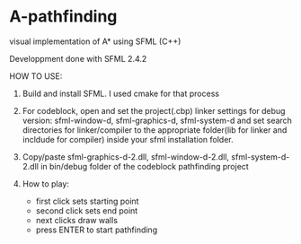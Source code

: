 # A-pathfinding
visual implementation of A* using SFML (C++)

Developpment done with SFML 2.4.2

HOW TO USE:

1. Build and install SFML. I used cmake for that process

2. For codeblock, open and set the project(.cbp) linker settings for debug version: sfml-window-d, sfml-graphics-d, sfml-system-d and set search directories for linker/compiler to the appropriate folder(lib for linker and incldude for compiler) inside your sfml installation folder.

3. Copy/paste sfml-graphics-d-2.dll, sfml-window-d-2.dll, sfml-system-d-2.dll in bin/debug folder of the codeblock pathfinding project

3. How to play:
   - first click sets starting point
   - second click sets end point
   - next clicks draw walls
   - press ENTER to start pathfinding
